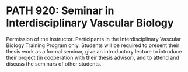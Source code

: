 # PATH 920: Seminar in Interdisciplinary Vascular Biology

Permission of the instructor. Participants in the Interdisciplinary Vascular Biology Training Program only. Students will be required to present their thesis work as a formal seminar, give an introductory lecture to introduce their project (in cooperation with their thesis advisor), and to attend and discuss the seminars of other students.